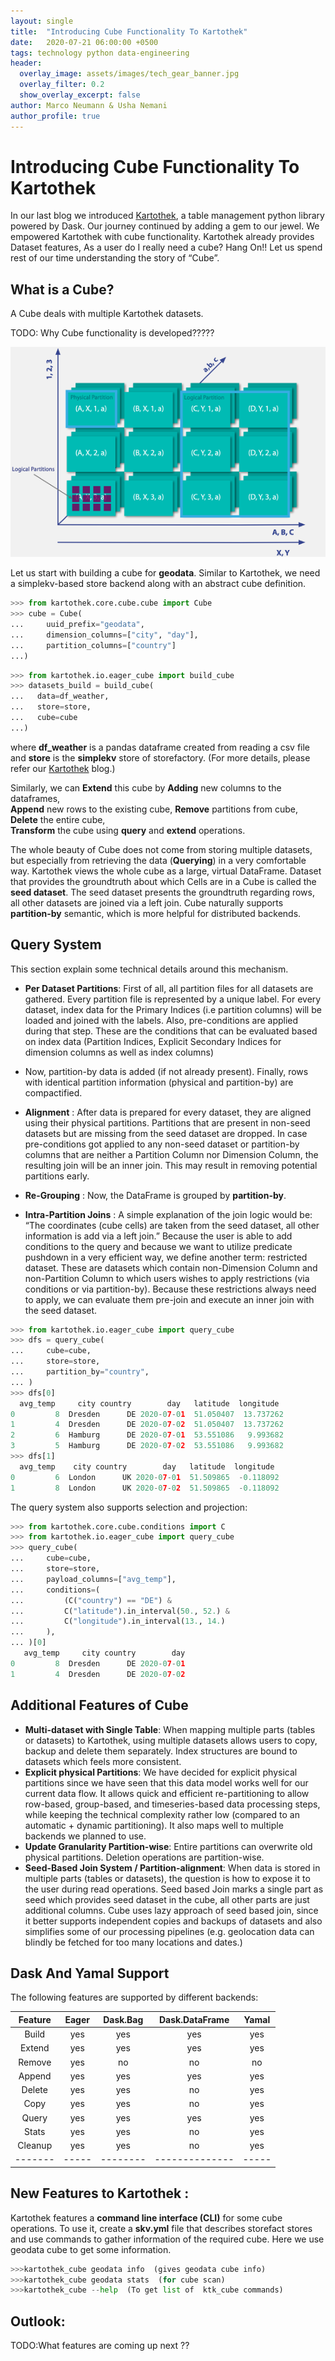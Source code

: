 ```yaml
---
layout: single
title:  "Introducing Cube Functionality To Kartothek"
date:   2020-07-21 06:00:00 +0500
tags: technology python data-engineering
header:
  overlay_image: assets/images/tech_gear_banner.jpg
  overlay_filter: 0.2
  show_overlay_excerpt: false
author: Marco Neumann & Usha Nemani
author_profile: true
---
```

# Introducing Cube Functionality To Kartothek

In our last blog we introduced [Kartothek](2019-05-28-introducing-kartothek.markdown), a table management python library powered by Dask. 
Our journey continued by adding a gem to our jewel. We empowered Kartothek with cube functionality. 
Kartothek already provides Dataset features, As a user do I really need a cube? Hang On!! 
Let us spend rest of our time understanding the story of “Cube”. 

## What is a Cube?
A Cube deals with multiple Kartothek datasets.

TODO: Why Cube functionality is developed?????

![Cube Image](/assets/images/2020-07-21-kartothek-cube.png)

Let us start with building a cube for **geodata**. Similar to Kartothek, 
we need a simplekv-based store backend along with an abstract cube definition.

```python
>>> from kartothek.core.cube.cube import Cube
>>> cube = Cube(
...     uuid_prefix="geodata",
...     dimension_columns=["city", "day"],
...     partition_columns=["country"]
...)
```

```python
>>> from kartothek.io.eager_cube import build_cube
>>> datasets_build = build_cube(
...   data=df_weather,
...   store=store,
...   cube=cube
...)
```

where **df_weather** is a pandas dataframe created from reading a csv file 
and **store** is the **simplekv** store of storefactory. (For more details, please refer our [Kartothek](2019-05-28-introducing-kartothek.markdown) blog.)


Similarly, we can **Extend** this cube by **Adding** new columns to the dataframes,  
**Append** new rows to the existing cube,  **Remove** partitions from cube,  **Delete** the entire cube,  
**Transform** the cube using **query** and **extend** operations.


The whole beauty of Cube does not come from storing multiple datasets,
but especially from retrieving the data  (**Querying**)  in a very comfortable way. 
Kartothek views the whole cube as a large, virtual DataFrame.
Dataset that provides the groundtruth about which Cells are in a Cube is called the **seed dataset**.
The seed dataset presents the groundtruth regarding rows, all other datasets are joined via a left join. 
Cube naturally supports **partition-by** semantic, which is more helpful for distributed backends.

## Query System
This section explain some technical details around this mechanism.

*  **Per Dataset Partitions**: First of all, all partition files for all datasets are gathered. Every partition file is represented by a unique label. 
For every dataset, index data for the Primary Indices (i.e partition columns) will be loaded and joined with the labels.  Also, pre-conditions are applied during that step. 
These are the conditions that can be evaluated based on index data (Partition Indices, Explicit Secondary Indices for dimension columns as well as index columns)
*  Now,  partition-by data is added (if not already present).  Finally, rows with identical partition information (physical and partition-by) are compactified.
 
*  **Alignment** : After data is prepared for every dataset, they are aligned using their physical partitions. 
Partitions that are present in non-seed datasets but are missing from the seed dataset are dropped.
In case pre-conditions got applied to any non-seed dataset or partition-by columns that are neither a Partition Column nor Dimension Column, 
the resulting join will be an inner join. This may result in removing potential partitions early.

*  **Re-Grouping** :  Now, the DataFrame is grouped by **partition-by**.

*  **Intra-Partition Joins** :
A simple explanation of the join logic would be: “The coordinates (cube cells) are taken from the seed dataset, all other information is add via a left join.”
Because the user is able to add conditions to the query and because we want to utilize predicate pushdown in a very efficient way,
we define another term: restricted dataset. These are datasets which contain non-Dimension Column and non-Partition Column to 
which users wishes to apply restrictions (via conditions or via partition-by). 
Because these restrictions always need to apply, we can evaluate them pre-join and execute an inner join with the seed dataset.
 
 
 ```python
>>> from kartothek.io.eager_cube import query_cube
>>> dfs = query_cube(
...     cube=cube,
...     store=store,
...     partition_by="country",
... )
>>> dfs[0]
   avg_temp     city country        day   latitude  longitude
0         8  Dresden      DE 2020-07-01  51.050407  13.737262
1         4  Dresden      DE 2020-07-02  51.050407  13.737262
2         6  Hamburg      DE 2020-07-01  53.551086   9.993682
3         5  Hamburg      DE 2020-07-02  53.551086   9.993682
>>> dfs[1]
   avg_temp    city country        day   latitude  longitude
0         6  London      UK 2020-07-01  51.509865  -0.118092
1         8  London      UK 2020-07-02  51.509865  -0.118092
```

The query system also supports selection and projection:

```python
>>> from kartothek.core.cube.conditions import C
>>> from kartothek.io.eager_cube import query_cube
>>> query_cube(
...     cube=cube,
...     store=store,
...     payload_columns=["avg_temp"],
...     conditions=(
...         (C("country") == "DE") &
...         C("latitude").in_interval(50., 52.) &
...         C("longitude").in_interval(13., 14.)
...     ),
... )[0]
   avg_temp     city country        day
0         8  Dresden      DE 2020-07-01
1         4  Dresden      DE 2020-07-02
```


## Additional Features of Cube

*	**Multi-dataset with Single Table**: When mapping multiple parts (tables or datasets) to Kartothek, using multiple datasets allows users to copy, backup and delete them separately. 
Index structures are bound to datasets which feels more consistent.
*	**Explicit physical Partitions**: We have decided for explicit physical partitions since we have seen that this data model works well for our current data flow. 
It allows quick and efficient re-partitioning to allow row-based, group-based, and timeseries-based data processing steps, while keeping the technical complexity rather low (compared to an automatic + dynamic partitioning).
It also maps well to multiple backends we planned to use.
*	**Update Granularity Partition-wise**: Entire partitions can overwrite old physical partitions. Deletion operations are partition-wise.
*	**Seed-Based Join System / Partition-alignment**: When data is stored in multiple parts (tables or datasets), the question is how to expose it to the user during read operations.
 Seed based Join marks a single part as seed which provides seed dataset in the cube, all other parts are just additional columns.
 Cube uses lazy approach of seed based join, 
 since it better supports independent copies and backups of datasets and also simplifies some of our processing pipelines (e.g. geolocation data can blindly be fetched for too many locations and dates.)	

## Dask And Yamal Support

The following features are supported by different backends:


| Feature | Eager | Dask.Bag | Dask.DataFrame |	Yamal |
| :-------: | :-----: | :--------: | :--------------: | :-----: |
| Build	  |    yes    |    yes     |      yes         |   yes   |
| Extend  |	 yes  |	  yes	 |     yes        |	 yes  |
| Remove  |  yes  |   no	 |     no         |   no  |
| Append  |  yes  |   yes	 |     yes        |	 yes  |
| Delete  |  yes  |   yes    |     no         |  yes  |
| Copy	  |  yes  |   yes    |	   no         |	 yes  |
| Query	  |  yes  |   yes    |	   yes        |  yes  |
| Stats	  |  yes  |   yes	 |     no	      |  yes  |
| Cleanup |	 yes  |   yes    |	   no         |  yes  |
| ------- | ----- | -------- | -------------- | ----- |


## New Features to Kartothek :
Kartothek features a **command line interface (CLI)** for some cube operations. 
To use it, create a  **skv.yml** file that describes storefact stores and use commands to gather information of the required cube.
Here we use geodata cube to get some information.

```python
>>>kartothek_cube geodata info  (gives geodata cube info)
>>>kartothek_cube geodata stats  (for cube scan)
>>>kartothek_cube --help  (To get list of  ktk_cube commands)
```

## Outlook:
TODO:What features are coming up next ??
